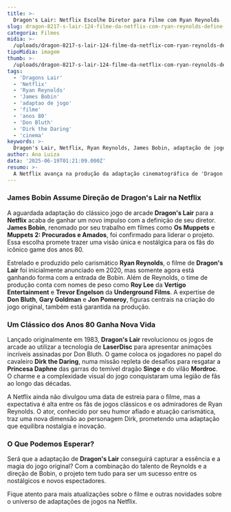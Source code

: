 ```yaml
---
title: >-
  Dragon's Lair: Netflix Escolhe Diretor para Filme com Ryan Reynolds
slug: dragon-8217-s-lair-124-filme-da-netflix-com-ryan-reynolds-define-diretor
categoria: Filmes
midia: >-
  /uploads/dragon-8217-s-lair-124-filme-da-netflix-com-ryan-reynolds-define-diretor-thumb.webp
tipoMidia: imagem
thumb: >-
  /uploads/dragon-8217-s-lair-124-filme-da-netflix-com-ryan-reynolds-define-diretor-thumb.webp
tags:
  - 'Dragons Lair'
  - 'Netflix'
  - 'Ryan Reynolds'
  - 'James Bobin'
  - 'adaptao de jogo'
  - 'filme'
  - 'anos 80'
  - 'Don Bluth'
  - 'Dirk the Daring'
  - 'cinema'
keywords: >-
  Dragon's Lair, Netflix, Ryan Reynolds, James Bobin, adaptação de jogo, filme, anos 80, Don Bluth, Dirk the Daring, cinema
author: Ana Luiza
data: '2025-06-19T01:21:09.000Z'
resumo: >-
  A Netflix avança na produção da adaptação cinematográfica de 'Dragon's Lair', escalando James Bobin como diretor e tendo Ryan Reynolds como protagonista. O filme promete trazer à vida o clássico jogo dos anos 80 com um toque moderno.
---
```


### James Bobin Assume Direção de Dragon's Lair na Netflix

A aguardada adaptação do clássico jogo de arcade **Dragon's Lair** para a **Netflix** acaba de ganhar um novo impulso com a definição de seu diretor. **James Bobin**, renomado por seu trabalho em filmes como **Os Muppets** e **Muppets 2: Procurados e Amados**, foi confirmado para liderar o projeto. Essa escolha promete trazer uma visão única e nostálgica para os fãs do icônico game dos anos 80.

Estrelado e produzido pelo carismático **Ryan Reynolds**, o filme de **Dragon's Lair** foi inicialmente anunciado em 2020, mas somente agora está ganhando forma com a entrada de Bobin. Além de Reynolds, o time de produção conta com nomes de peso como **Roy Lee** da **Vertigo Entertainment** e **Trevor Engelson** da **Underground Films**. A expertise de **Don Bluth**, **Gary Goldman** e **Jon Pomeroy**, figuras centrais na criação do jogo original, também está garantida na produção.

### Um Clássico dos Anos 80 Ganha Nova Vida

Lançado originalmente em 1983, **Dragon's Lair** revolucionou os jogos de arcade ao utilizar a tecnologia de **LaserDisc** para apresentar animações incríveis assinadas por Don Bluth. O game coloca os jogadores no papel do cavaleiro **Dirk the Daring**, numa missão repleta de desafios para resgatar a **Princesa Daphne** das garras do temível dragão **Singe** e do vilão **Mordroc**. O charme e a complexidade visual do jogo conquistaram uma legião de fãs ao longo das décadas.

A Netflix ainda não divulgou uma data de estreia para o filme, mas a expectativa é alta entre os fãs de jogos clássicos e os admiradores de Ryan Reynolds. O ator, conhecido por seu humor afiado e atuação carismática, traz uma nova dimensão ao personagem Dirk, prometendo uma adaptação que equilibra nostalgia e inovação.

### O Que Podemos Esperar?

Será que a adaptação de **Dragon's Lair** conseguirá capturar a essência e a magia do jogo original? Com a combinação do talento de Reynolds e a direção de Bobin, o projeto tem tudo para ser um sucesso entre os nostálgicos e novos espectadores.

Fique atento para mais atualizações sobre o filme e outras novidades sobre o universo de adaptações de jogos na Netflix.